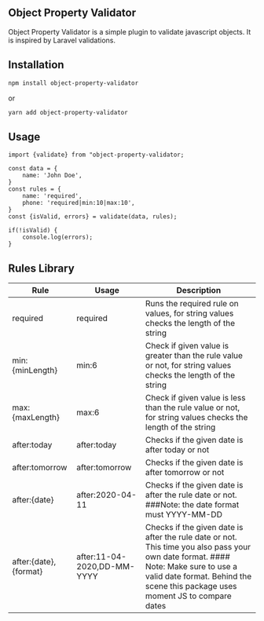 ## Object Property Validator
Object Property Validator is a simple plugin to validate javascript objects. It is inspired by Laravel validations.

## Installation
```bash
npm install object-property-validator
```
or
```bash
yarn add object-property-validator
```

## Usage
```node
import {validate} from "object-property-validator;

const data = {
    name: 'John Doe',
}
const rules = {
    name: 'required',
    phone: 'required|min:10|max:10',
}
const {isValid, errors} = validate(data, rules);

if(!isValid) {
    console.log(errors);
}
```

## Rules Library
| Rule | Usage | Description |
| --- | --- | --- |
| required | required | Runs the required rule on values, for string values checks the length of the string |
| min:{minLength} | min:6 | Check if given value is greater than the rule value or not, for string values checks the length of the string |
| max:{maxLength} | max:6 | Check if given value is less than the rule value or not, for string values checks the length of the string |
| after:today | after:today | Checks if the given date is after today or not |
| after:tomorrow | after:tomorrow | Checks if the given date is after tomorrow or not |
| after:{date} | after:2020-04-11 | Checks if the given date is after the rule date or not. ###Note: the date format must YYYY-MM-DD |
| after:{date},{format} | after:11-04-2020,DD-MM-YYYY | Checks if the given date is after the rule date or not. This time you also pass your own date format. #### Note: Make sure to use a valid date format. Behind the scene this package uses moment JS to compare dates |
